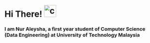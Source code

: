 # Hi There! <img src="https://raw.githubusercontent.com/drshahizan/drshahizan/master/img/wave.gif" alt="cplusplus" width="40" height="40"/>
### I am Nur Aleysha, a first year student of Computer Science (Data Engineering) at University of Technology Malaysia

